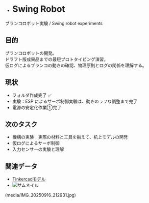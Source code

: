 - # Swing Robot
ブランコロボット実験 / Swing robot experiments

## 目的
ブランコロボットの開発。  
ドラフト版成果品までの最短プロトタイピング演習。  
仮ログによるブランコの動きの確認、物理原則とログの関係を理解する。  

## 現状
- フォルダ作成完了 ✅
- 実験：ESP によるサーボ制御実験は、動きのラフな調整まで完了  
- 電源の安定化作業①完了  

## 次のタスク
- 機構の実験：実際の材料と工具を揃えて、机上モデルの開発  
- 仮ログによるサーボ制御  
- 入力センサーの実験と理解

## 関連データ
- [Tinkercadモデル](models/swing_v1.stl)  
- ![サムネイル](media/swing_thumb.png)

(media/IMG_20250916_212931.jpg)
